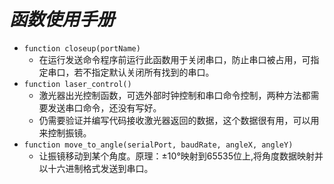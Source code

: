 
#  *函数使用手册*
-  `function closeup(portName)`
   -  在运行发送命令程序前运行此函数用于关闭串口，防止串口被占用，可指定串口，若不指定默认关闭所有找到的串口。
-  `function laser_control()`
   -  激光器出光控制函数，可选外部时钟控制和串口命令控制，两种方法都需要发送串口命令，还没有写好。
   -  仍需要验证并编写代码接收激光器返回的数据，这个数据很有用，可以用来控制振镜。
-  `function move_to_angle(serialPort, baudRate, angleX, angleY)`
   -  让振镜移动到某个角度。原理：±10°映射到65535位上,将角度数据映射并以十六进制格式发送到串口。